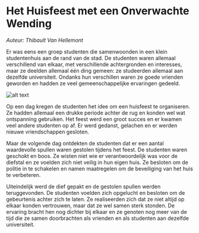 # Het Huisfeest met een Onverwachte Wending

_Auteur: Thibault Van Hellemont_

Er was eens een groep studenten die samenwoonden in een klein studentenhuis aan de rand van de stad. De studenten waren allemaal verschillend van elkaar, met verschillende achtergronden en interesses, maar ze deelden allemaal één ding gemeen: ze studeerden allemaal aan dezelfde universiteit. Ondanks hun verschillen waren ze goede vrienden geworden en hadden ze veel gemeenschappelijke ervaringen gedeeld.

![alt text](https://github.com/ThibaultvanH/22-23-ICT-architecture-story/blob/2-story-illustreren/)

Op een dag kregen de studenten het idee om een huisfeest te organiseren. Ze hadden allemaal een drukke periode achter de rug en konden wel wat ontspanning gebruiken. Het feest werd een groot succes en er kwamen veel andere studenten op af. Er werd gedanst, gelachen en er werden nieuwe vriendschappen gesloten.

Maar de volgende dag ontdekten de studenten dat er een aantal waardevolle spullen waren gestolen tijdens het feest. De studenten waren geschokt en boos. Ze wisten niet wie er verantwoordelijk was voor de diefstal en ze voelden zich niet veilig in hun eigen huis. Ze besloten om de politie in te schakelen en namen maatregelen om de beveiliging van het huis te verbeteren.

Uiteindelijk werd de dief gepakt en de gestolen spullen werden teruggevonden. De studenten voelden zich opgelucht en besloten om de gebeurtenis achter zich te laten. Ze realiseerden zich dat ze niet altijd op elkaar konden vertrouwen, maar dat ze wel samen sterk stonden. De ervaring bracht hen nog dichter bij elkaar en ze genoten nog meer van de tijd die ze samen doorbrachten als vrienden en als studenten aan dezelfde universiteit.
